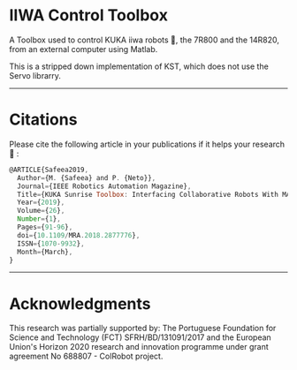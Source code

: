 

# IIWA Control Toolbox

A Toolbox used to control KUKA iiwa robots :robot:, the 7R800 and the 14R820, from an external computer using Matlab.

This is a stripped down implementation of KST, which does not use the Servo librarry.

--------------------------------------

# Citations

Please cite the following article in your publications if it helps your research :pray: :


```javascript
@ARTICLE{Safeea2019,  
  Author={M. {Safeea} and P. {Neto}},  
  Journal={IEEE Robotics Automation Magazine},  
  Title={KUKA Sunrise Toolbox: Interfacing Collaborative Robots With MATLAB},  
  Year={2019},  
  Volume={26},  
  Number={1},  
  Pages={91-96},  
  doi={10.1109/MRA.2018.2877776},  
  ISSN={1070-9932},  
  Month={March},  
}
```

--------------------------------------

# Acknowledgments

This research was partially supported by:
The Portuguese Foundation for Science and Technology 
(FCT) SFRH/BD/131091/2017 and the European Union's Horizon
2020 research and innovation programme under grant agreement
No 688807 - ColRobot project.


